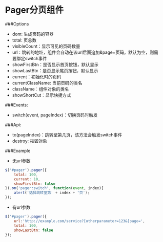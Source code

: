 Pager分页组件
====================== 
 
###Options

* dom: 生成页码的容器
* total: 页总数
* visibleCount：显示可见的页码数量
* url：跳转的地址，组件会自动在该url后面追加&page=页码，默认为空，则需要绑定switch事件
* showFirstBtn：是否显示首页按钮，默认显示
* showLastBtn：是否显示尾页按钮，默认显示
* current：初始化时的页码
* currentClassName: 当前页码的类名
* className：组件对象的类名
* showShortCut：显示快捷方式

###Events:

* switch(event, pageIndex)：切换页码时触发

###Api:

* to(pageIndex)：跳转至第几页，该方法会触发switch事件
* destroy: 摧毁对象

###Example

* 无url参数
```js
$('#pager').pager({
    total: 100,
    current: 10,
    showFirstBtn: false
}).on('pager:switch', function(event, index){
    alert('选择跳转至第' + index + '页');
});
```
* 有url参数
```js
$('#pager').pager({
    url:'http://example.com/service?[otherparameter=123&]page=',
    total: 100,
    showLastBtn: false
});
```
